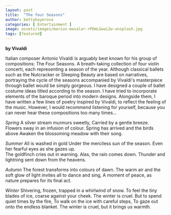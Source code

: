 ```yaml
---
layout: post
title:  "The four Seasons"
author: bettybayerova
categories: [ Entertainment ]
image: assets/images/marius-masalar-rPOmLGwai2w-unsplash.jpg
tags: [featured]
---
```


**by Vivaldi**

Italian composer Antonio Vivaldi is arguably best known for his group of compositions: The Four Seasons. A breath-taking collection of four violin concerti, each representing a season of the year. Although classical ballets such as the Nutcracker or Sleeping Beauty are based on narratives, portraying the cycle of the seasons accompanied by Vivaldi's masterpiece through ballet would be simply gorgeous. I have designed a couple of ballet costume ideas titled according to the season. I have tried to incorporate elements of the baroque period into modern designs. Alongside them, I have written a few lines of poetry inspired by Vivaldi, to reflect the feeling of the music. However, I would recommend listening for yourself, because you can never hear these compositions too many times…

*Spring*
A silver stream murmurs sweetly,
Carried by a gentle breeze.
Flowers sway in an infusion of colour.
Spring has arrived and the birds above
Awaken the blossoming meadow with their song. 

*Summer* 
All is washed in gold
Under the merciless sun of the season. 
Even her fearful eyes as she gazes up.  
The goldfinch cries out in warning.
Alas, the rain comes down. 
Thunder and lightning sent down from the heavens. 

*Autumn*
The forest transforms into colours of dawn.
The warm air and the soft glow of light invites all to dance and sing,
A moment of peace, as nature prepares for its final act.

*Winter*
Shivering, frozen, trapped in a whirlwind of snow.
To feel the tiny blades of ice, coarse against your cheek. 
The winter is cruel. 
But to spend quiet times by the fire,
To walk on the ice with careful steps,
To gaze out onto the endless blanket. 
The winter is cruel, but it brings us warmth.

